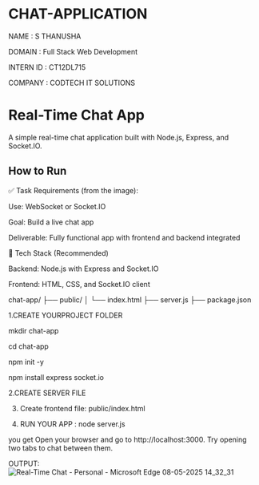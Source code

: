 # CHAT-APPLICATION

NAME : S THANUSHA

DOMAIN : Full Stack Web Development

INTERN ID : CT12DL715

COMPANY : CODTECH IT SOLUTIONS

# Real-Time Chat App

A simple real-time chat application built with Node.js, Express, and Socket.IO.

## How to Run

✅ Task Requirements (from the image):

Use: WebSocket or Socket.IO

Goal: Build a live chat app

Deliverable: Fully functional app with frontend and backend integrated


🔧 Tech Stack (Recommended)

Backend: Node.js with Express and Socket.IO

Frontend: HTML, CSS, and Socket.IO client

chat-app/
├── public/
│   └── index.html
├── server.js
├── package.json

1.CREATE YOURPROJECT FOLDER

mkdir chat-app

cd chat-app

npm init -y

npm install express socket.io

2.CREATE SERVER FILE 

3. Create frontend file: public/index.html

4. RUN YOUR APP :
node server.js

you get Open your browser and go to http://localhost:3000. Try opening two tabs to chat between them.


OUTPUT:
![Real-Time Chat - Personal - Microsoft​ Edge 08-05-2025 14_32_31](https://github.com/user-attachments/assets/fa43f761-5dd5-4e77-a355-7b76720847a8)

